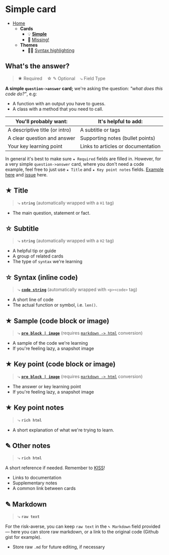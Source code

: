 # Simple card

- [Home](../../../README.md)
    - **Cards**
        + 💡 **[Simple](../simple/index.md)**
        + 🔎 [Missing!](../missing/index.md)
    - **Themes**
        + 🧑‍🎨 [Syntax highlighting](../highlight/index.md)


## What's the answer?

> ★ Required  &nbsp;&nbsp;&nbsp;☆ ✎ Optional &nbsp;&nbsp;&nbsp;⤷ Field Type

**A simple `question->answer` card;** we're asking the question: _"what does this code do?"_, e.g:

- A function with an output you have to guess.
- A class with a method that you need to call.

| You'll probably want: | It's helpful to add: |
| --------------------- | ------------------------------ |
| A descriptive title (or intro) | A subtitle or tags |
| A clear question and answer | Supporting notes (bullet points) |
| Your key learning point | Links to articles or documentation |

In general it's best to make sure `★ Required` fields are filled in. However, for a very simple `question->answer` card, where you don't need a code example, feel free to just use `★ Title` and `★ Key point notes` fields. [Example here](https://codepen.io/testuser-247585903/pen/yLwgBgp) and [issue](https://github.com/badlydrawnrob/anki/issues/46) here.


## ★ Title

> ⤷ **`string`** (automatically wrapped with a `H1` tag)

- The main question, statement or fact.


## ☆ Subtitle

> ⤷ **`string`** (automatically wrapped with a `H2` tag)

- A helpful tip or guide
- A group of related cards
- The type of `syntax` we're learning


## ☆ Syntax (inline code)

> ⤷ **[`code string`](../highlight/index.md#basic-syntax-highlighting)**
>    (automatically wrapped with `<p><code>` tag)

- A short line of code
- The actual function or symbol, i.e. `len()`.


## ★ Sample (code block or image)

> ⤷ **[`pre block | image`](../highlight/index.md#full-syntax-highlighting)**
>    (requires [`markdown -> html`](../highlight/index.md#full-syntax-highlighting) conversion)

- A sample of the code we're learning
- If you're feeling lazy, a snapshot image


## ★ Key point (code block or image)

> ⤷ **[`pre block | image`](../highlight/index.md#full-syntax-highlighting)**
>     (requires [`markdown -> html`](../highlight/index.md#full-syntax-highlighting) conversion)

- The answer or key learning point
- If you're feeling lazy, a snapshot image


## ★ Key point notes

> ⤷ **`rich html`**

- A short explanation of what we're trying to learn.


## ✎ Other notes

> ⤷ **`rich html`**

A short reference if needed. Remember to [KISS](../../../#keep-it-simple-stupid)!

- Links to documentation
- Supplementary notes
- A common link between cards


## ✎ Markdown

> ⤷ **`raw text`**

For the risk-averse, you can keep `raw text` in the `✎ Markdown` field provided — here you can store raw markdown, or a link to the original code (Github gist for example).

- Store raw `.md` for future editing, if necessary
